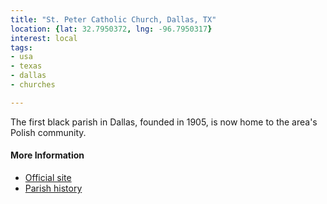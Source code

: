 ```yaml
---
title: "St. Peter Catholic Church, Dallas, TX"
location: {lat: 32.7950372, lng: -96.7950317}
interest: local
tags:
- usa
- texas
- dallas
- churches

---
```



The first black parish in Dallas, founded in 1905, is now home to the area's Polish community.

#### More Information

* [Official site](https://stpeterdal.com/)
* [Parish history](https://stpeterdal.com/about/#History)





